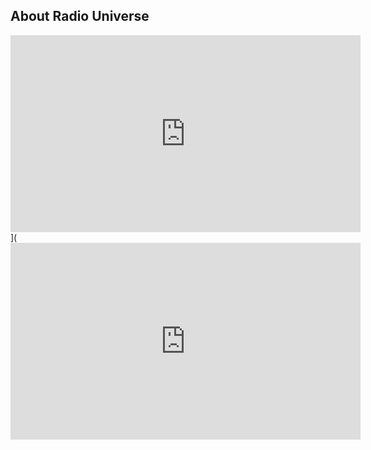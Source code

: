 ## About Radio Universe

<iframe width="560" height="315" src="https://www.youtube.com/embed/RNXb6BvRyvg" frameborder="0" allowfullscreen></iframe>](<iframe width="560" height="315" src="https://www.youtube.com/embed/RNXb6BvRyvg" frameborder="0" allowfullscreen></iframe>
